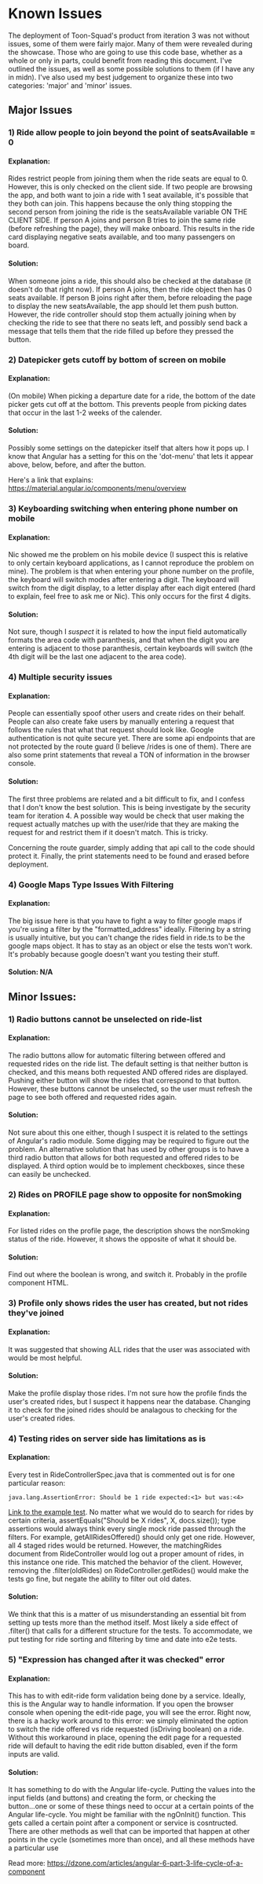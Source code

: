 # Known Issues

The deployment of Toon-Squad's product from iteration 3 was not without issues, some of them were fairly major. Many of them were revealed
during the showcase. Those who are going to use this code base, whether as a whole or only in parts, could benefit from reading this 
document. I've outlined the issues, as well as some possible solutions to them (if I have any in midn). I've also used my best judgement 
to organize these into two categories: 'major' and 'minor' issues. 

## Major Issues

### 1) Ride allow people to join beyond the point of seatsAvailable = 0

#### Explanation: 
Rides restrict people from joining them when the ride seats are equal to 0. However, this is only checked on the client side.
If two people are browsing the app, and both want to join a ride with 1 seat available, it's possible that they both can join. This happens
because the only thing stopping the second person from joining the ride is the seatsAvailable variable ON THE CLIENT SIDE. If person A joins
and person B tries to join the same ride (before refreshing the page), they will make onboard. This results in the ride card displaying
negative seats available, and too many passengers on board.

#### Solution: 
When someone joins a ride, this should also be checked at the database (it doesn't do that right now). If person A joins, then
the ride object then has 0 seats available. If person B joins right after them, before reloading the page to  display the new seatsAvailable,
the app should let them push button. However, the ride controller should stop them actually joining when by checking the ride to see that
there no seats left, and possibly send back a message that tells them that the ride filled up before they pressed the button.

### 2) Datepicker gets cutoff by bottom of screen on mobile

#### Explanation: 
(On mobile) When picking a departure date for a ride, the bottom of the date picker gets cut off at the bottom.
This prevents people from picking dates that occur in the last 1-2 weeks of the calender.

#### Solution:
Possibly some settings on the datepicker itself that alters how it pops up. I know that Angular has a setting for this on the 'dot-menu'
that lets it appear above, below, before, and after the button. 

Here's a link that explains: https://material.angular.io/components/menu/overview

### 3) Keyboarding switching when entering phone number on mobile

#### Explanation:
Nic showed me the problem on his mobile device (I suspect this is relative to only certain keyboard applications, as I cannot reproduce
the problem on mine). The problem is that when entering your phone number on the profile, the keyboard will switch modes after entering
a digit. The keyboard will switch from the digit display, to a letter display after each digit entered (hard to explain, feel free to
ask me or Nic). This only occurs for the first 4 digits.

#### Solution:
Not sure, though I *suspect* it is related to how the input field automatically formats the area code with paranthesis, and that when
the digit you are entering is adjacent to those paranthesis, certain keyboards will switch (the 4th digit will be the last one adjacent
to the area code).

### 4) Multiple security issues

#### Explanation:
People can essentially spoof other users and create rides on their behalf. People can also create fake users by manually entering
a request that follows the rules that what that request should look like. Google authentication is not quite secure yet. There are
some api endpoints that are not protected by the route guard (I believe /rides is one of them). There are also some print statements
that reveal a TON of information in the browser console.

#### Solution:
The first three problems are related and a bit difficult to fix, and I confess that I don't know the best solution. This is being investigate by the
security team for iteration 4. A possible way would be check that user making the request actually matches up with the user/ride that
they are making the request for and restrict them if it doesn't match. This is tricky. 

Concerning the route guarder, simply adding that api call to the code should protect it. Finally, the print statements need to be found
and erased before deployment.

### 4) Google Maps Type Issues With Filtering

#### Explanation: 
The big issue here is that you have to fight a way to filter google maps if you're using a filter by the "formatted_address" ideally. Filtering by a string is usually intuitive, but you can't change the rides field in ride.ts to be the google maps object. It has to stay as an object or else the tests won't work. It's probably because google doesn't want you testing their stuff.

#### Solution: N/A


## Minor Issues:

### 1) Radio buttons cannot be unselected on ride-list

#### Explanation:
The radio buttons allow for automatic filtering between offered and requested rides on the ride list. The default setting is that neither
button is checked, and this means both requested AND offered rides are displayed. Pushing either button will show the rides that
correspond to that button. However, these buttons cannot be unselected, so the user must refresh the page to see both offered and
requested rides again.

#### Solution:
Not sure about this one either, though I suspect it is related to the settings of Angular's radio module. Some digging may be required 
to figure out the problem. An alternative solution that has used by other groups is to have a third radio button that allows for both
requested and offered rides to be displayed. A third option would be to implement checkboxes, since these can easily be unchecked.

### 2) Rides on PROFILE page show to opposite for nonSmoking

#### Explanation:
For listed rides on the profile page, the description shows the nonSmoking status of the ride. However, it shows the opposite of what it
should be.

#### Solution:
Find out where the boolean is wrong, and switch it. Probably in the profile component HTML.

### 3) Profile only shows rides the user has created, but not rides they've joined

#### Explanation:
It was suggested that showing ALL rides that the user was associated with would be most helpful.

#### Solution:
Make the profile display those rides. I'm not sure how the profile finds the user's created rides, but I suspect it happens near the
database. Changing it to check for the joined rides should be analagous to checking for the user's created rides.

### 4) Testing rides on server side has limitations as is

#### Explanation:
Every test in RideControllerSpec.java that is commented out is for one particular reason:

`java.lang.AssertionError: Should be 1 ride expected:<1> but was:<4>`

[Link to the example test](https://github.com/UMM-CSci-3601-S19/iteration-3-toon-squad/blob/droplet-state/server/src/test/java/umm3601/ride/RideControllerSpec.java#L307). No matter what we would do to search for rides by certain criteria, assertEquals("Should be X rides", X, docs.size()); type assertions would always think every single mock ride passed through the filters. For example, getAllRidesOffered() should only get one ride. However, all 4 staged rides would be returned. However, the matchingRides document from RideController would log out a proper amount of rides, in this instance one ride. This matched the behavior of the client. However, removing the .filter(oldRides) on RideController.getRides() would make the tests go fine, but negate the ability to filter out old dates. 

#### Solution:
We think that this is a matter of us misunderstanding an essential bit from setting up tests more than the method itself. Most likely a side effect of .filter() that calls for a different structure for the tests. To accommodate, we put testing for ride sorting and filtering by time and date into e2e tests.

### 5) "Expression has changed after it was checked" error

#### Explanation:
This has to with edit-ride form validation being done by a service. Ideally, this is the Angular way to handle information. If you open the browser console when opening the edit-ride page, you will see the error. Right now, there is a hacky work around to this error: we simply eliminated the option to switch the ride offered vs ride requested (isDriving boolean) on a ride. Without this workaround in place, opening the edit page for a requested ride will default to having the edit ride button disabled, even if the form inputs are valid.

#### Solution: 
It has something to do with the Angular life-cycle. Putting the values into the input fields (and buttons) and creating the form, or checking the button...one or some of these things need to occur at a certain points of the Angular life-cycle. You might be familiar with the ngOnInit() function. This gets called a certain point after a component or service is cosntructed. There are other methods as well that can be imported that happen at other points in the cycle (sometimes more than once), and all these methods have a particular use

Read more: https://dzone.com/articles/angular-6-part-3-life-cycle-of-a-component

